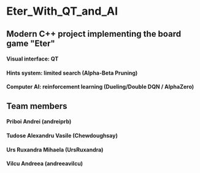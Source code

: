 # Eter_With_QT_and_AI

## Modern C++ project implementing the board game "Eter"
#### Visual interface: QT
#### Hints system: limited search (Alpha-Beta Pruning)
#### Computer AI: reinforcement learning (Dueling/Double DQN / AlphaZero)

## Team members
#### Priboi Andrei (andreiprb)
#### Tudose Alexandru Vasile (Chewdoughsay)
#### Urs Ruxandra Mihaela (UrsRuxandra)
#### Vilcu Andreea (andreeavilcu)
